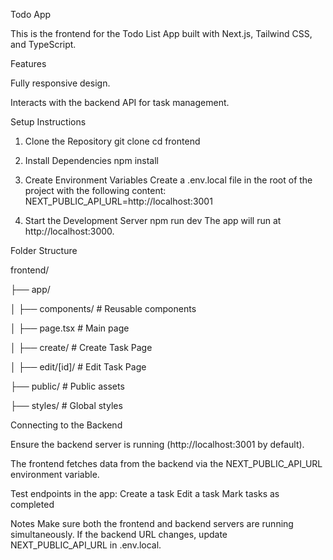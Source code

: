 Todo App

This is the frontend for the Todo List App built with Next.js, Tailwind CSS, and TypeScript.

Features

Fully responsive design.

Interacts with the backend API for task management.

Setup Instructions

1. Clone the Repository
    git clone <frontend-repo-url>
    cd frontend

2. Install Dependencies
    npm install

3. Create Environment Variables
Create a .env.local file in the root of the project with the following content:
    NEXT_PUBLIC_API_URL=http://localhost:3001

4. Start the Development Server
    npm run dev
The app will run at http://localhost:3000.

Folder Structure

frontend/

├── app/

│   ├── components/      # Reusable components

│   ├── page.tsx         # Main page

│   ├── create/          # Create Task Page

│   ├── edit/[id]/       # Edit Task Page

├── public/              # Public assets

├── styles/              # Global styles

Connecting to the Backend

Ensure the backend server is running (http://localhost:3001 by default).

The frontend fetches data from the backend via the NEXT_PUBLIC_API_URL environment variable.

Test endpoints in the app:
    Create a task
    Edit a task
    Mark tasks as completed
    
Notes
    Make sure both the frontend and backend servers are running simultaneously.
    If the backend URL changes, update NEXT_PUBLIC_API_URL in .env.local.
